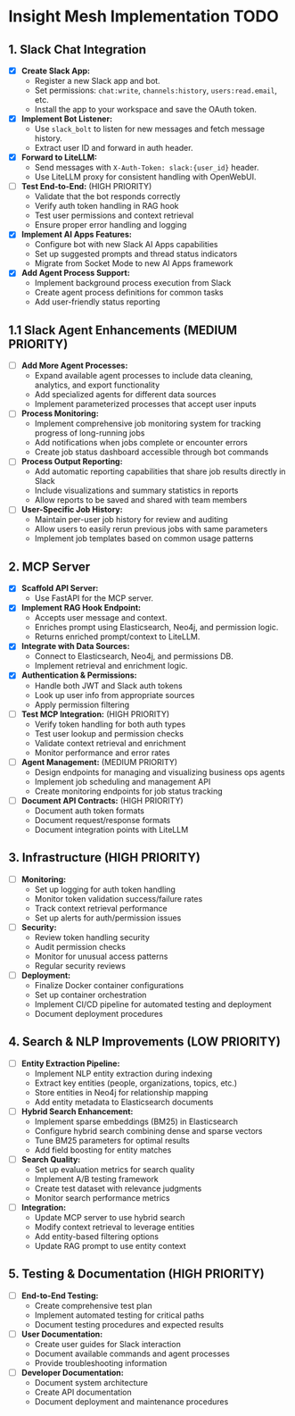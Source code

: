 # Insight Mesh Implementation TODO

## 1. Slack Chat Integration
- [x] **Create Slack App:**
  - Register a new Slack app and bot.
  - Set permissions: `chat:write`, `channels:history`, `users:read.email`, etc.
  - Install the app to your workspace and save the OAuth token.
- [x] **Implement Bot Listener:**
  - Use `slack_bolt` to listen for new messages and fetch message history.
  - Extract user ID and forward in auth header.
- [x] **Forward to LiteLLM:**
  - Send messages with `X-Auth-Token: slack:{user_id}` header.
  - Use LiteLLM proxy for consistent handling with OpenWebUI.
- [ ] **Test End-to-End:** (HIGH PRIORITY)
  - Validate that the bot responds correctly
  - Verify auth token handling in RAG hook
  - Test user permissions and context retrieval
  - Ensure proper error handling and logging
- [x] **Implement AI Apps Features:**
  - Configure bot with new Slack AI Apps capabilities
  - Set up suggested prompts and thread status indicators
  - Migrate from Socket Mode to new AI Apps framework
- [x] **Add Agent Process Support:**
  - Implement background process execution from Slack
  - Create agent process definitions for common tasks
  - Add user-friendly status reporting

## 1.1 Slack Agent Enhancements (MEDIUM PRIORITY)
- [ ] **Add More Agent Processes:**
  - Expand available agent processes to include data cleaning, analytics, and export functionality
  - Add specialized agents for different data sources
  - Implement parameterized processes that accept user inputs
- [ ] **Process Monitoring:**
  - Implement comprehensive job monitoring system for tracking progress of long-running jobs
  - Add notifications when jobs complete or encounter errors
  - Create job status dashboard accessible through bot commands
- [ ] **Process Output Reporting:**
  - Add automatic reporting capabilities that share job results directly in Slack
  - Include visualizations and summary statistics in reports
  - Allow reports to be saved and shared with team members
- [ ] **User-Specific Job History:**
  - Maintain per-user job history for review and auditing
  - Allow users to easily rerun previous jobs with same parameters
  - Implement job templates based on common usage patterns

## 2. MCP Server
- [x] **Scaffold API Server:**
  - Use FastAPI for the MCP server.
- [x] **Implement RAG Hook Endpoint:**
  - Accepts user message and context.
  - Enriches prompt using Elasticsearch, Neo4j, and permission logic.
  - Returns enriched prompt/context to LiteLLM.
- [x] **Integrate with Data Sources:**
  - Connect to Elasticsearch, Neo4j, and permissions DB.
  - Implement retrieval and enrichment logic.
- [x] **Authentication & Permissions:**
  - Handle both JWT and Slack auth tokens
  - Look up user info from appropriate sources
  - Apply permission filtering
- [ ] **Test MCP Integration:** (HIGH PRIORITY)
  - Verify token handling for both auth types
  - Test user lookup and permission checks
  - Validate context retrieval and enrichment
  - Monitor performance and error rates
- [ ] **Agent Management:** (MEDIUM PRIORITY)
  - Design endpoints for managing and visualizing business ops agents
  - Implement job scheduling and management API
  - Create monitoring endpoints for job status tracking
- [ ] **Document API Contracts:** (HIGH PRIORITY)
  - Document auth token formats
  - Document request/response formats
  - Document integration points with LiteLLM

## 3. Infrastructure (HIGH PRIORITY)
- [ ] **Monitoring:**
  - Set up logging for auth token handling
  - Monitor token validation success/failure rates
  - Track context retrieval performance
  - Set up alerts for auth/permission issues
- [ ] **Security:**
  - Review token handling security
  - Audit permission checks
  - Monitor for unusual access patterns
  - Regular security reviews
- [ ] **Deployment:**
  - Finalize Docker container configurations
  - Set up container orchestration
  - Implement CI/CD pipeline for automated testing and deployment
  - Document deployment procedures

## 4. Search & NLP Improvements (LOW PRIORITY)
- [ ] **Entity Extraction Pipeline:**
  - Implement NLP entity extraction during indexing
  - Extract key entities (people, organizations, topics, etc.)
  - Store entities in Neo4j for relationship mapping
  - Add entity metadata to Elasticsearch documents
- [ ] **Hybrid Search Enhancement:**
  - Implement sparse embeddings (BM25) in Elasticsearch
  - Configure hybrid search combining dense and sparse vectors
  - Tune BM25 parameters for optimal results
  - Add field boosting for entity matches
- [ ] **Search Quality:**
  - Set up evaluation metrics for search quality
  - Implement A/B testing framework
  - Create test dataset with relevance judgments
  - Monitor search performance metrics
- [ ] **Integration:**
  - Update MCP server to use hybrid search
  - Modify context retrieval to leverage entities
  - Add entity-based filtering options
  - Update RAG prompt to use entity context

## 5. Testing & Documentation (HIGH PRIORITY)
- [ ] **End-to-End Testing:**
  - Create comprehensive test plan
  - Implement automated testing for critical paths
  - Document testing procedures and expected results
- [ ] **User Documentation:**
  - Create user guides for Slack interaction
  - Document available commands and agent processes
  - Provide troubleshooting information
- [ ] **Developer Documentation:**
  - Document system architecture
  - Create API documentation
  - Document deployment and maintenance procedures